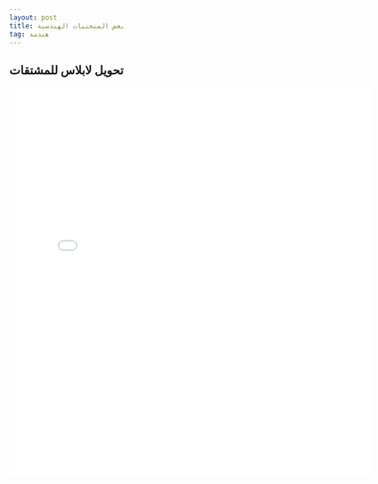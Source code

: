 ```yaml
---
layout: post
title: بعض المنحنيات الهندسية
tag: هندسة
---
```


## تحويل لابلاس للمشتقات
<iframe src="/assets/Devil's curve.html" width="650" height="700" frameborder="0"></iframe>
